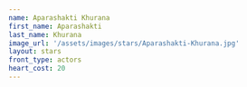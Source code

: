 ```yaml
---
name: Aparashakti Khurana
first_name: Aparashakti 
last_name: Khurana
image_url: '/assets/images/stars/Aparashakti-Khurana.jpg'
layout: stars
front_type: actors
heart_cost: 20
---
```

